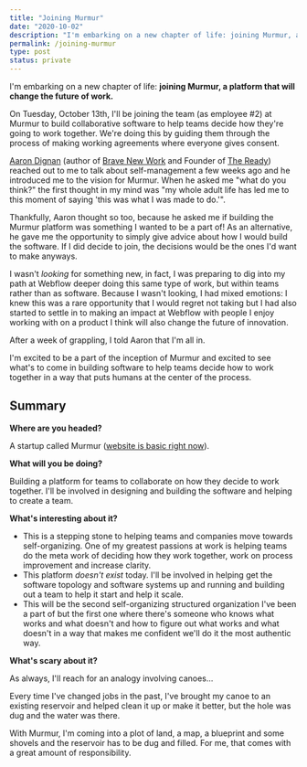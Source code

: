```yaml
---
title: "Joining Murmur"
date: "2020-10-02"
description: "I'm embarking on a new chapter of life: joining Murmur, a platform that will change the future of work."
permalink: /joining-murmur
type: post
status: private
---
```


I'm embarking on a new chapter of life: **joining Murmur, a platform that will change the future of work.**

On Tuesday, October 13th, I'll be joining the team (as employee #2) at Murmur to build collaborative software to help teams decide how they're going to work together. We're doing this by guiding them through the process of making working agreements where everyone gives consent.

[Aaron Dignan](https://aarondignan.com) (author of [Brave New Work](https://www.bravenewwork.com/) and Founder of [The Ready](https://theready.com/)) reached out to me to talk about self-management a few weeks ago and he introduced me to the vision for Murmur. When he asked me "what do you think?" the first thought in my mind was "my whole adult life has led me to this moment of saying 'this was what I was made to do.'".

Thankfully, Aaron thought so too, because he asked me if building the Murmur platform was something I wanted to be a part of! As an alternative, he gave me the opportunity to simply give advice about how I would build the software. If I did decide to join, the decisions would be the ones I'd want to make anyways.

I wasn't _looking_ for something new, in fact, I was preparing to dig into my path at Webflow deeper doing this same type of work, but within teams rather than as software. Because I wasn't looking, I had mixed emotions: I knew this was a rare opportunity that I would regret not taking but I had also started to settle in to making an impact at Webflow with people I enjoy working with on a product I think will also change the future of innovation.

After a week of grappling, I told Aaron that I'm all in.

I'm excited to be a part of the inception of Murmur and excited to see what's to come in building software to help teams decide how to work together in a way that puts humans at the center of the process.

## Summary

**Where are you headed?**

A startup called Murmur ([website is basic right now](https://murmur.io)).

**What will you be doing?**

Building a platform for teams to collaborate on how they decide to work together. I'll be involved in designing and building the software and helping to create a team.

**What's interesting about it?**

- This is a stepping stone to helping teams and companies move towards self-organizing. One of my greatest passions at work is helping teams do the meta work of deciding how they work together, work on process improvement and increase clarity.
- This platform _doesn't exist_ today. I'll be involved in helping get the software topology and software systems up and running and building out a team to help it start and help it scale.
- This will be the second self-organizing structured organization I've been a part of but the first one where there's someone who knows what works and what doesn't and how to figure out what works and what doesn't in a way that makes me confident we'll do it the most authentic way.

**What's scary about it?**

As always, I'll reach for an analogy involving canoes...

Every time I've changed jobs in the past, I've brought my canoe to an existing reservoir and helped clean it up or make it better, but the hole was dug and the water was there.

With Murmur, I'm coming into a plot of land, a map, a blueprint and some shovels and the reservoir has to be dug and filled. For me, that comes with a great amount of responsibility.

